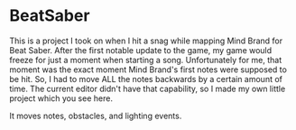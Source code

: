 # BeatSaber

This is a project I took on when I hit a snag while mapping Mind Brand for Beat Saber.
After the first notable update to the game, my game would freeze for just a moment
when starting a song. Unfortunately for me, that moment was the exact moment Mind Brand's
first notes were supposed to be hit. So, I had to move ALL the notes backwards by a certain
amount of time. The current editor didn't have that capability, so I made my own little
project which you see here.

It moves notes, obstacles, and lighting events.